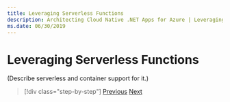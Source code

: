```yaml
---
title: Leveraging Serverless Functions
description: Architecting Cloud Native .NET Apps for Azure | Leveraging Serverless Functions
ms.date: 06/30/2019
---
```

# Leveraging Serverless Functions

(Describe serverless and container support for it.)



>[!div class="step-by-step"]
>[Previous](leveraging-containers-and-orchestrators.md)
>[Next](combining-containers-and-serverless-approaches.md)
